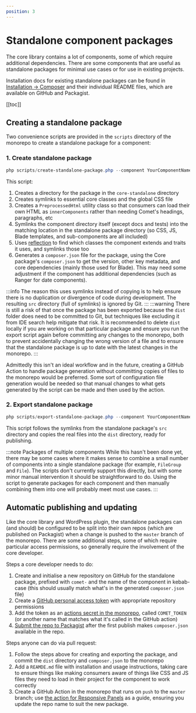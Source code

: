 ```yaml
---
position: 3
---
```


# Standalone component packages

The core library contains a lot of components, some of which require additional dependencies. There are some components that are useful as standalone packages for minimal use cases or for use in existing projects.

Installation docs for existing standalone packages can be found in [Installation -> Composer](../installation/composer.md) and their individual README files, which are available on GitHub and Packagist.

[[toc]]

## Creating a standalone package

Two convenience scripts are provided in the `scripts` directory of the monorepo to create a standalone package for a component:

### 1. Create standalone package

```powershell
php scripts/create-standalone-package.php --component YourComponentName
```

This script:
1. Creates a directory for the package in the `core-standalone` directory
2. Creates symlinks to essential core classes and the global CSS file
3. Creates a `PreprocessedHtml` utility class so that consumers can load their own HTML as `innerComponents` rather than needing Comet's headings, paragraphs, etc
4. Symlinks the component directory itself (except docs and tests) into the matching location in the standalone package directory (so CSS, JS, Blade templates, and sub-components are all included)
5. Uses [reflection](https://www.php.net/manual/en/book.reflection.php) to find which classes the component extends and traits it uses, and symlinks those too
6. Generates a `composer.json` file for the package, using the Core package's `composer.json` to get the version, other key metadata, and core dependencies (mainly those used for Blade). This may need some adjustment if the component has additional dependencies (such as Ranger for date components).

:::info
The reason this uses symlinks instead of copying is to help ensure there is no duplication or divergence of code during development. The resulting `src` directory (full of symlinks) is ignored by Git.
:::
:::warning
There is still a risk of that once the package has been exported because the `dist` folder does need to be committed to Git, but techniques like excluding it from IDE search help mitigate that risk. It is recommended to delete
`dist` locally if you are working on that particular package and ensure you run the export script again before committing any changes to the monorepo, both to prevent accidentally changing the wrong version of a file and to ensure that the standalone package is up to date with the latest changes in the monorepo.
:::

Admittedly this isn't an ideal workflow and in the future, creating a GitHub Action to handle package generation without committing copies of files to the monorepo would be preferred. Some sort of configuration file generation would be needed so that manual changes to what gets generated by the script can be made and then used by the action.

### 2. Export standalone package

```powershell
php scripts/export-standalone-package.php --component YourComponentName
```

This script follows the symlinks from the standalone package's `src` directory and copies the real files into the `dist` directory, ready for publishing.

:::note Packages of multiple components
While this hasn't been done yet, there may be some cases where it makes sense to combine a small number of components into a single standalone package (for example, `FileGroup` and `File`). The scripts don't currently support this directly, but with some minor manual intervention it should be straightforward to do. Using the script to generate packages for each component and then manually combining them into one will probably meet most use cases.
:::

## Automatic publishing and updating

Like the core library and WordPress plugin, the standalone packages can (and should) be configured to be split into their own repos (which are published on Packagist) when a change is pushed to the `master` branch of the monorepo. There are some additional steps, some of which require particular access permissions, so generally require the involvement of the core developer.

Steps a core developer needs to do:
1. Create and initialise a new repository on GitHub for the standalone package, prefixed with `comet-` and the name of the component in kebab-case (this should usually match what's in the generated `composer.json` file)
2. Create a [GitHub personal access token](https://github.com/settings/personal-access-tokens) with appropriate repository permissions
3. Add the token as an [actions secret in the monorepo](https://github.com/doubleedesign/comet-components/settings/secrets/actions), called `COMET_TOKEN` (or another name that matches what it's called in the GitHub action)
4. [Submit the repo to Packagist](https://packagist.org/packages/submit) after the first publish makes `composer.json` available in the repo.

Steps anyone can do via pull request:
1. Follow the steps above for creating and exporting the package, and commit the `dist` directory and `composer.json` to the monorepo
2. Add a `REAMDE.md` file with installation and usage instructions, taking care to ensure things like making consumers aware of things like CSS and JS files they need to load in their project for the component to work correctly
3. Create a GitHub Action in the monorepo that runs on `push` to the `master` branch; use [the action for Responsive Panels](https://github.com/doubleedesign/comet-components/blob/master/.github/workflows/split-core-standalone-responsive-panels.yml) as a guide, ensuring you update the repo name to suit the new package.
